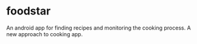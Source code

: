 # foodstar
An android app for finding recipes and monitoring the cooking process. A new approach to cooking app.
